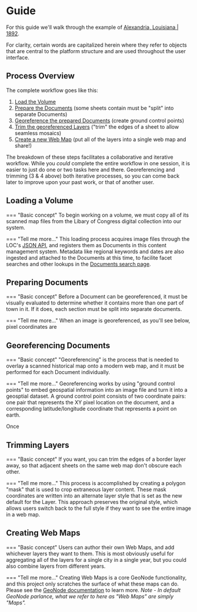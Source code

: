 # Guide

For this guide we'll walk through the example of [Alexandria, Louisiana | 1892](https://loc.gov/item/sanborn03267_002).

For clarity, certain words are capitalized herein where they refer to objects that are central to the platform structure and are used throughout the user interface.

## Process Overview

The complete workflow goes like this:

1. [Load the Volume](#loading-a-volume)
2. [Prepare the Documents](#preparing-documents) (some sheets contain must be "split" into separate Documents)
3. [Georeference the prepared Documents](#georeferencing-documents) (create ground control points)
4. [Trim the georeferenced Layers](#trimming-layers) ("trim" the edges of a sheet to allow seamless mosaics)
5. [Create a new Web Map](#creating-web-maps) (put all of the layers into a single web map and share!)

The breakdown of these steps facilitates a collaborative and iterative workflow. While you *could* complete the entire workflow in one session, it is easier to just do one or two tasks here and there. Georeferencing and trimming (3 & 4 above) both iterative processes, so you can come back later to improve upon your past work, or that of another user.

## Loading a Volume

=== "Basic concept"
	To begin working on a volume, we must copy all of its scanned map files from the Libary of Congress digital collection into our system.

=== "Tell me more..."
	This loading process acquires image files through the LOC's [JSON API](https://www.loc.gov/apis/json-and-yaml/), and registers them as Documents in this content management system. Metadata like regional keywords and dates are also ingested and attached to the Documents at this time, to facilite facet searches and other lookups in the [Documents search page](https://oldinsurancemaps.net/documents).

## Preparing Documents

=== "Basic concept"
	Before a Document can be georeferenced, it must be visually evaluated to determine whether it contains more than one part of town in it. If it does, each section must be split into separate documents.

=== "Tell me more..."
	When an image is georeferenced, as you'll see below, pixel coordinates are 

## Georeferencing Documents

=== "Basic concept"
	"Georeferencing" is the process that is needed to overlay a scanned historical map onto a modern web map, and it must be performed for each Document individually.

=== "Tell me more..."
	Georeferencing works by using "ground control points" to embed geospatial information into an image file and turn it into a geosptial dataset. A ground control point consists of two coordinate pairs: one pair that represents the XY pixel location on the document, and a corresponding latitude/longitude coordinate that represents a point on earth.

Once 

## Trimming Layers

=== "Basic concept"
	If you want, you can trim the edges of a border layer away, so that adjacent sheets on the same web map don't obscure each other.

=== "Tell me more..."
	This process is accomplished by creating a polygon "mask" that is used to crop extraneous layer content. These mask coordinates are written into an alternate layer style that is set as the new default for the Layer. This approach preserves the original style, which allows users switch back to the full style if they want to see the entire image in a web map.



## Creating Web Maps

=== "Basic concept"
	Users can author their own Web Maps, and add whichever layers they want to them. This is most obviously useful for aggregating all of the layers for a single city in a single year, but you could also combine layers from different years.

=== "Tell me more..."
	Creating Web Maps is a core GeoNode functionality, and this project only scratches the surface of what these maps can do. Please see the [GeoNode documentation](https://docs.geonode.org/en/master/usage/managing_maps/index.html) to learn more. *Note - In default GeoNode parlance, what we refer to here as "Web Maps" are simply "Maps".*